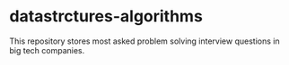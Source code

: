 # datastrctures-algorithms
This repository stores most asked problem solving interview questions in big tech companies.
